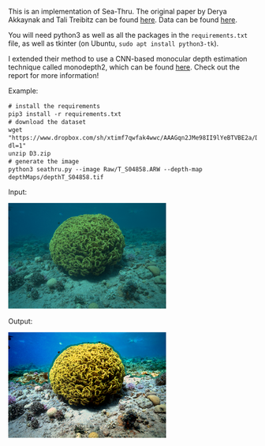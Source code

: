 This is an implementation of Sea-Thru. The original paper by Derya Akkaynak and Tali Treibitz can be found [here](http://csms.haifa.ac.il/profiles/tTreibitz/webfiles/sea-thru_cvpr2019.pdf). Data can be found [here](http://csms.haifa.ac.il/profiles/tTreibitz/datasets/sea_thru/index.html).

You will need python3 as well as all the packages in the `requirements.txt` file, as well as tkinter (on Ubuntu, `sudo apt install python3-tk`).

I extended their method to use a CNN-based monocular depth estimation technique called monodepth2, which can be found [here](https://github.com/nianticlabs/monodepth2).
Check out the report for more information!

Example:

```
# install the requirements
pip3 install -r requirements.txt
# download the dataset
wget "https://www.dropbox.com/sh/xtimf7qwfak4wwc/AAAGqn2JMe98II9lYeBTVBE2a/D3?dl=1"
unzip D3.zip
# generate the image
python3 seathru.py --image Raw/T_S04858.ARW --depth-map depthMaps/depthT_S04858.tif
```

Input:

![](input.png?raw=true)


Output:

![](output.png?raw=true)


